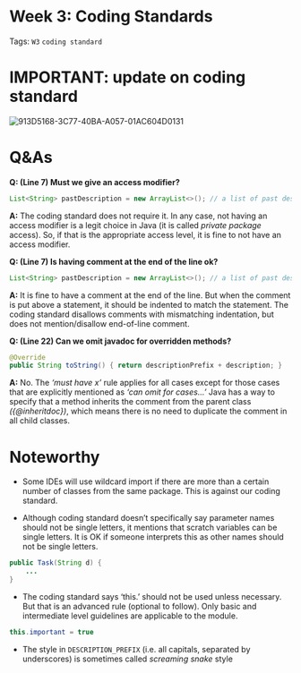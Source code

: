 # Week 3: Coding Standards

Tags: `W3` `coding standard`

# IMPORTANT: update on coding standard

![913D5168-3C77-40BA-A057-01AC604D0131](https://user-images.githubusercontent.com/60144099/187239008-a71aa75b-8297-4b2a-92c3-3a875b5e0cc2.jpeg)

# Q&As

**Q: (Line 7) Must we give an access modifier?**  

```java
List<String> pastDescription = new ArrayList<>(); // a list of past descriptions
```

**A:** The coding standard does not require it. In any case, not having an access modifier is a legit choice in Java (it is called *private package* access). So, if that is the appropriate access level, it is fine to not have an access modifier. 

**Q: (Line 7) Is having comment at the end of the line ok?**

```java
List<String> pastDescription = new ArrayList<>(); // a list of past descriptions
```

**A:** It is fine to have a comment at the end of the line. But when the comment is put above a statement, it should be indented to match the statement. The coding standard disallows comments with mismatching indentation, but does not mention/disallow end-of-line comment. 

**Q: (Line 22) Can we omit javadoc for overridden methods?**

```java
@Override
public String toString() { return descriptionPrefix + description; }
```

**A:** No. The *‘must have x’* rule applies for all cases except for those cases that are explicitly mentioned as *‘can omit for cases…’* Java has a way to specify that a method inherits the comment from the parent class *({@inheritdoc})*, which means there is no need to duplicate the comment in all child classes. 

# Noteworthy

- Some IDEs will use wildcard import if there are more than a certain number of classes from the same package. This is against our coding standard.

- Although coding standard doesn’t specifically say parameter names should not be single letters, it mentions that scratch variables can be single letters. It is OK if someone interprets this as other names should not be single letters.
 
```java
public Task(String d) {
    ...
}
``` 

- The coding standard says ‘this.’ should not be used unless necessary. But that is an advanced rule (optional to follow). Only basic and intermediate level guidelines are applicable to the module.
    
```java
this.important = true
```
    
- The style in `DESCRIPTION_PREFIX` (i.e. all capitals, separated by underscores) is sometimes called *screaming snake* style
